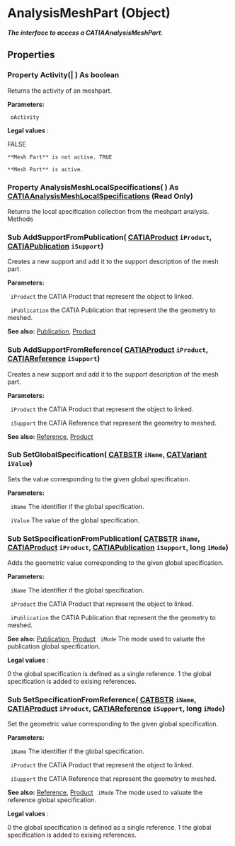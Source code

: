 # AnalysisMeshPart (Object)

**_The interface to access a CATIAAnalysisMeshPart._**

## Properties

### Property **Activity**(| ) As boolean

   Returns the activity of an meshpart.

**Parameters:**

` oActivity`

**Legal values** :

FALSE

    **Mesh Part** is not active. TRUE

    **Mesh Part** is active.

### Property **AnalysisMeshLocalSpecifications**( ) As [CATIAAnalysisMeshLocalSpecifications](../CATAnalysisInterfaces/interface_AnalysisMeshLocalSpecifications_201982.md) (Read Only)

   Returns the local specification collection from the meshpart analysis.  Methods

### Sub **AddSupportFromPublication**( [CATIAProduct](../ProductStructureInterfaces/interface_Product_11223.md)  `iProduct`,  [CATIAPublication](../ProductStructureInterfaces/interface_Publication_26668.md)  `iSupport`)

   Creates a new support and add it to the support description of the mesh part.

**Parameters:**

` iProduct`      the CATIA Product that represent the object to linked.

` iPublication`      the CATIA Publication that represent the the geometry to meshed.

**See also:**      [Publication](../ProductStructureInterfaces/interface_Publication_26668.md), [Product](../ProductStructureInterfaces/interface_Product_11223.md) 
### Sub **AddSupportFromReference**( [CATIAProduct](../ProductStructureInterfaces/interface_Product_11223.md)  `iProduct`,  [CATIAReference](../InfInterfaces/interface_Reference_17481.md)  `iSupport`)

   Creates a new support and add it to the support description of the mesh part.

**Parameters:**

` iProduct`      the CATIA Product that represent the object to linked.

` iSupport`      the CATIA Reference that represent the geometry to meshed.

**See also:**      [Reference](../InfInterfaces/interface_Reference_17481.md), [Product](../ProductStructureInterfaces/interface_Product_11223.md) 
### Sub **SetGlobalSpecification**( [CATBSTR](../System/typedef_CATBSTR_8129.md)  `iName`,  [CATVariant](../System/typedef_CATVariant_20656.md)  `iValue`)

   Sets the value corresponding to the given global specification.

**Parameters:**

` iName`      The identifier if the global specification.

` iValue`      The value of the global specification.

### Sub **SetSpecificationFromPublication**( [CATBSTR](../System/typedef_CATBSTR_8129.md)  `iName`,  [CATIAProduct](../ProductStructureInterfaces/interface_Product_11223.md)  `iProduct`,  [CATIAPublication](../ProductStructureInterfaces/interface_Publication_26668.md)  `iSupport`,  long  `iMode`)

   Adds the geometric value corresponding to the given global specification.

**Parameters:**

` iName`      The identifier if the global specification.

` iProduct`      the CATIA Product that represent the object to linked.

` iPublication`      the CATIA Publication that represent the the geometry to meshed.

**See also:**      [Publication](../ProductStructureInterfaces/interface_Publication_26668.md), [Product](../ProductStructureInterfaces/interface_Product_11223.md) ` iMode`      The mode used to valuate the publication global specification.

**Legal values** :

0
    the global specification is defined as a single reference. 1
    the global specification is added to exising references.

### Sub **SetSpecificationFromReference**( [CATBSTR](../System/typedef_CATBSTR_8129.md)  `iName`,  [CATIAProduct](../ProductStructureInterfaces/interface_Product_11223.md)  `iProduct`,  [CATIAReference](../InfInterfaces/interface_Reference_17481.md)  `iSupport`,  long  `iMode`)

   Set the geometric value corresponding to the given global specification.

**Parameters:**

` iName`      The identifier if the global specification.

` iProduct`      the CATIA Product that represent the object to linked.

` iSupport`      the CATIA Reference that represent the geometry to meshed.

**See also:**      [Reference](../InfInterfaces/interface_Reference_17481.md), [Product](../ProductStructureInterfaces/interface_Product_11223.md) ` iMode`      The mode used to valuate the reference global specification.

**Legal values** :

0
    the global specification is defined as a single reference. 1
    the global specification is added to exising references.
